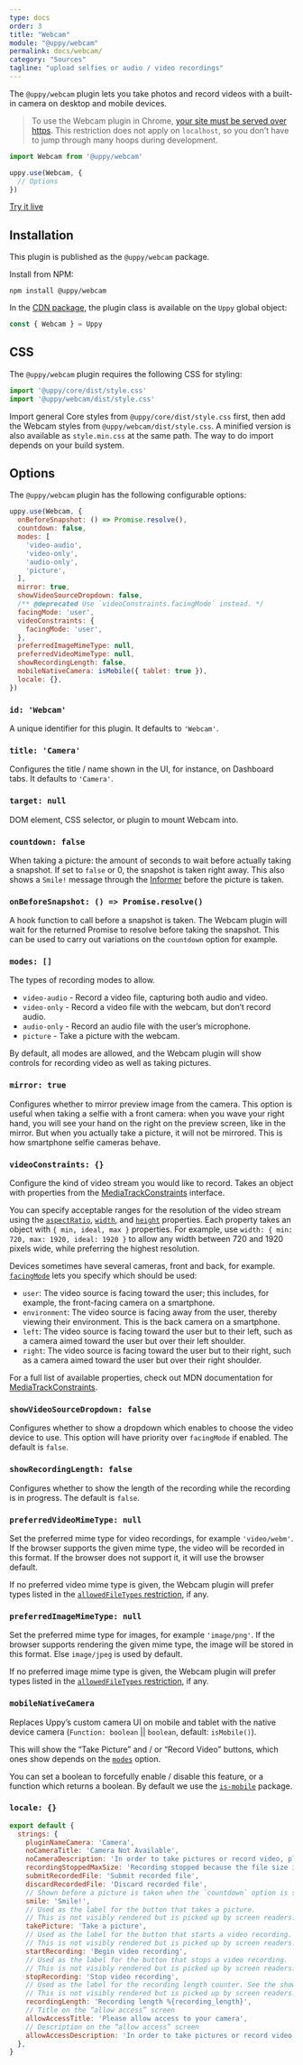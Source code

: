 ```yaml
---
type: docs
order: 3
title: "Webcam"
module: "@uppy/webcam"
permalink: docs/webcam/
category: "Sources"
tagline: "upload selfies or audio / video recordings"
---
```


The `@uppy/webcam` plugin lets you take photos and record videos with a built-in camera on desktop and mobile devices.

> To use the Webcam plugin in Chrome, [your site must be served over https](https://developers.google.com/web/updates/2015/10/chrome-47-webrtc#public_service_announcements). This restriction does not apply on `localhost`, so you don’t have to jump through many hoops during development.

```js
import Webcam from '@uppy/webcam'

uppy.use(Webcam, {
  // Options
})
```

<a class="TryButton" href="/examples/dashboard/">Try it live</a>

## Installation

This plugin is published as the `@uppy/webcam` package.

Install from NPM:

```shell
npm install @uppy/webcam
```

In the [CDN package](/docs/#With-a-script-tag), the plugin class is available on the `Uppy` global object:

```js
const { Webcam } = Uppy
```

## CSS

The `@uppy/webcam` plugin requires the following CSS for styling:

```js
import '@uppy/core/dist/style.css'
import '@uppy/webcam/dist/style.css'
```

Import general Core styles from `@uppy/core/dist/style.css` first, then add the Webcam styles from `@uppy/webcam/dist/style.css`. A minified version is also available as `style.min.css` at the same path. The way to do import depends on your build system.

## Options

The `@uppy/webcam` plugin has the following configurable options:

```js
uppy.use(Webcam, {
  onBeforeSnapshot: () => Promise.resolve(),
  countdown: false,
  modes: [
    'video-audio',
    'video-only',
    'audio-only',
    'picture',
  ],
  mirror: true,
  showVideoSourceDropdown: false,
  /** @deprecated Use `videoConstraints.facingMode` instead. */
  facingMode: 'user',
  videoConstraints: {
    facingMode: 'user',
  },
  preferredImageMimeType: null,
  preferredVideoMimeType: null,
  showRecordingLength: false,
  mobileNativeCamera: isMobile({ tablet: true }),
  locale: {},
})
```

### `id: 'Webcam'`

A unique identifier for this plugin. It defaults to `'Webcam'`.

### `title: 'Camera'`

Configures the title / name shown in the UI, for instance, on Dashboard tabs. It defaults to `'Camera'`.

### `target: null`

DOM element, CSS selector, or plugin to mount Webcam into.

### `countdown: false`

When taking a picture: the amount of seconds to wait before actually taking a snapshot. If set to `false` or 0, the snapshot is taken right away. This also shows a `Smile!` message through the [Informer](/docs/informer) before the picture is taken.

### `onBeforeSnapshot: () => Promise.resolve()`

A hook function to call before a snapshot is taken. The Webcam plugin will wait for the returned Promise to resolve before taking the snapshot. This can be used to carry out variations on the `countdown` option for example.

### `modes: []`

The types of recording modes to allow.

* `video-audio` - Record a video file, capturing both audio and video.
* `video-only` - Record a video file with the webcam, but don’t record audio.
* `audio-only` - Record an audio file with the user’s microphone.
* `picture` - Take a picture with the webcam.

By default, all modes are allowed, and the Webcam plugin will show controls for recording video as well as taking pictures.

### `mirror: true`

Configures whether to mirror preview image from the camera. This option is useful when taking a selfie with a front camera: when you wave your right hand, you will see your hand on the right on the preview screen, like in the mirror. But when you actually take a picture, it will not be mirrored. This is how smartphone selfie cameras behave.

### `videoConstraints: {}`

Configure the kind of video stream you would like to record. Takes an object with properties from the [MediaTrackConstraints][] interface.

You can specify acceptable ranges for the resolution of the video stream using the [`aspectRatio`][], [`width`][], and [`height`][] properties. Each property takes an object with `{ min, ideal, max }` properties. For example, use `width: { min: 720, max: 1920, ideal: 1920 }` to allow any width between 720 and 1920 pixels wide, while preferring the highest resolution.

Devices sometimes have several cameras, front and back, for example. [`facingMode`][] lets you specify which should be used:

* `user`: The video source is facing toward the user; this includes, for example, the front-facing camera on a smartphone.
* `environment`:  The video source is facing away from the user, thereby viewing their environment. This is the back camera on a smartphone.
* `left`: The video source is facing toward the user but to their left, such as a camera aimed toward the user but over their left shoulder.
* `right`: The video source is facing toward the user but to their right, such as a camera aimed toward the user but over their right shoulder.

For a full list of available properties, check out MDN documentation for [MediaTrackConstraints][].

[MediaTrackConstraints]: https://developer.mozilla.org/en-US/docs/Web/API/MediaTrackConstraints#Properties_of_video_tracks

[`aspectRatio`]: https://developer.mozilla.org/en-US/docs/Web/API/MediaTrackConstraints/aspectRatio

[`width`]: https://developer.mozilla.org/en-US/docs/Web/API/MediaTrackConstraints/width

[`height`]: https://developer.mozilla.org/en-US/docs/Web/API/MediaTrackConstraints/height

[`facingMode`]: https://developer.mozilla.org/en-US/docs/Web/API/MediaTrackConstraints/facingMode

### `showVideoSourceDropdown: false`

Configures whether to show a dropdown which enables to choose the video device to use. This option will have priority over `facingMode` if enabled. The default is `false`.

### `showRecordingLength: false`

Configures whether to show the length of the recording while the recording is in progress. The default is `false`.

### `preferredVideoMimeType: null`

Set the preferred mime type for video recordings, for example `'video/webm'`. If the browser supports the given mime type, the video will be recorded in this format. If the browser does not support it, it will use the browser default.

If no preferred video mime type is given, the Webcam plugin will prefer types listed in the [`allowedFileTypes` restriction](/docs/uppy/#restrictions), if any.

### `preferredImageMimeType: null`

Set the preferred mime type for images, for example `'image/png'`. If the browser supports rendering the given mime type, the image will be stored in this format. Else `image/jpeg` is used by default.

If no preferred image mime type is given, the Webcam plugin will prefer types listed in the [`allowedFileTypes` restriction](/docs/uppy/#restrictions), if any.

### `mobileNativeCamera`

Replaces Uppy’s custom camera UI on mobile and tablet with the native device camera (`Function: boolean` || `boolean`, default: `isMobile()`).

This will show the “Take Picture” and / or “Record Video” buttons, which ones show depends on the [`modes`](#modes) option.

You can set a boolean to forcefully enable / disable this feature, or a function which returns a boolean. By default we use the [`is-mobile`](https://github.com/juliangruber/is-mobile) package.

### `locale: {}`

```js
export default {
  strings: {
    pluginNameCamera: 'Camera',
    noCameraTitle: 'Camera Not Available',
    noCameraDescription: 'In order to take pictures or record video, please connect a camera device',
    recordingStoppedMaxSize: 'Recording stopped because the file size is about to exceed the limit',
    submitRecordedFile: 'Submit recorded file',
    discardRecordedFile: 'Discard recorded file',
    // Shown before a picture is taken when the `countdown` option is set.
    smile: 'Smile!',
    // Used as the label for the button that takes a picture.
    // This is not visibly rendered but is picked up by screen readers.
    takePicture: 'Take a picture',
    // Used as the label for the button that starts a video recording.
    // This is not visibly rendered but is picked up by screen readers.
    startRecording: 'Begin video recording',
    // Used as the label for the button that stops a video recording.
    // This is not visibly rendered but is picked up by screen readers.
    stopRecording: 'Stop video recording',
    // Used as the label for the recording length counter. See the showRecordingLength option.
    // This is not visibly rendered but is picked up by screen readers.
    recordingLength: 'Recording length %{recording_length}',
    // Title on the “allow access” screen
    allowAccessTitle: 'Please allow access to your camera',
    // Description on the “allow access” screen
    allowAccessDescription: 'In order to take pictures or record video with your camera, please allow camera access for this site.',
  },
}
```
